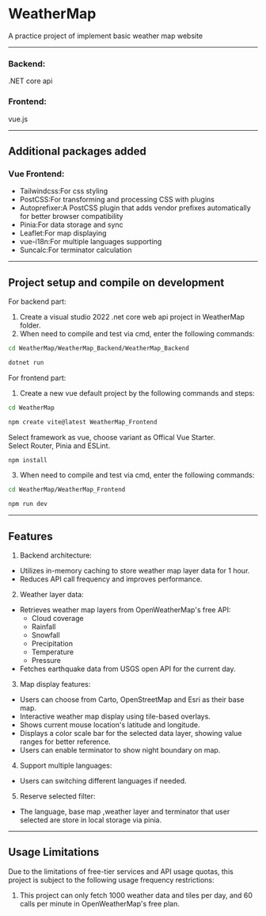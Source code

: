 # WeatherMap
A practice project of implement basic weather map website  

-----
### Backend:
.NET core api  
### Frontend:
vue.js  

-----
## Additional packages added
### Vue Frontend:
- Tailwindcss:For css styling
- PostCSS:For transforming and processing CSS with plugins
- Autoprefixer:A PostCSS plugin that adds vendor prefixes automatically for better browser compatibility
- Pinia:For data storage and sync
- Leaflet:For map displaying
- vue-i18n:For multiple languages supporting
- Suncalc:For terminator calculation

-----
## Project setup and compile on development
For backend part:  
1. Create a visual studio 2022 .net core web api project in WeatherMap folder.
2. When need to compile and test via cmd, enter the following commands:  
```sh
cd WeatherMap/WeatherMap_Backend/WeatherMap_Backend
```  
```sh
dotnet run
```  
  
For frontend part:  
1. Create a new vue default project by the following commands and steps:  
```sh
cd WeatherMap
```  
```sh
npm create vite@latest WeatherMap_Frontend
```  
Select framework as vue, choose variant as Offical Vue Starter.  
Select Router, Pinia and ESLint.  
```sh
npm install
```  

3. When need to compile and test via cmd, enter the following commands:  
```sh
cd WeatherMap/WeatherMap_Frontend
```  
```sh
npm run dev
```  

-----
## Features
1. Backend architecture:
  - Utilizes in-memory caching to store weather map layer data for 1 hour.
  - Reduces API call frequency and improves performance.

2. Weather layer data:
  - Retrieves weather map layers from OpenWeatherMap's free API:
    - Cloud coverage
    - Rainfall
    - Snowfall
    - Precipitation
    - Temperature
    - Pressure
  - Fetches earthquake data from USGS open API for the current day.

3. Map display features:
  - Users can choose from Carto, OpenStreetMap and Esri as their base map.
  - Interactive weather map display using tile-based overlays.
  - Shows current mouse location's latitude and longitude.
  - Displays a color scale bar for the selected data layer, showing value ranges for better reference.
  - Users can enable terminator to show night boundary on map.

4. Support multiple languages:
  - Users can switching different languages if needed.

5. Reserve selected filter:
  - The language, base map ,weather layer and terminator that user selected are store in local storage via pinia.

-----
## Usage Limitations
Due to the limitations of free-tier services and API usage quotas, this project is subject to the following usage frequency restrictions:  
1. This project can only fetch 1000 weather data and tiles per day, and 60 calls per minute in OpenWeatherMap's free plan.
